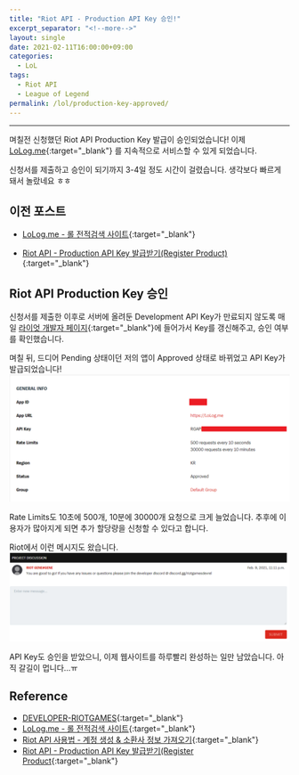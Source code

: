 ```yaml
---
title: "Riot API - Production API Key 승인!"
excerpt_separator: "<!--more-->"
layout: single
date: 2021-02-11T16:00:00+09:00
categories:
  - LoL
tags:
  - Riot API
  - League of Legend
permalink: /lol/production-key-approved/
---
```

---
며칠전 신청했던 Riot API Production Key 발급이 승인되었습니다! 이제 [LoLog.me](https://lolog.me/){:target="_blank"} 를 지속적으로 서비스할 수 있게 되었습니다.

신청서를 제출하고 승인이 되기까지 3-4일 정도 시간이 걸렸습니다. 생각보다 빠르게 돼서 놀랐네요 ㅎㅎ
<!--more-->

## 이전 포스트
* [LoLog.me - 롤 전적검색 사이트](/lol/lolog-me/){:target="_blank"}

* [Riot API - Production API Key 발급받기(Register Product)](/lol/production-key/){:target="_blank"}

## Riot API Production Key 승인

신청서를 제출한 이후로 서버에 올려둔 Development API Key가 만료되지 않도록 매일 [라이엇 개발자 페이지](https://developer.riotgames.com/){:target="_blank"}에 들어가서 Key를 갱신해주고, 승인 여부를 확인했습니다. 

며칠 뒤, 드디어 Pending 상태이던 저의 앱이 Approved 상태로 바뀌었고 API Key가 발급되었습니다!
![general info](/assets/post-images/riotapi-approve/generalinfo.png)

Rate Limits도 10초에 500개, 10분에 30000개 요청으로 크게 늘었습니다. 추후에 이용자가 많아지게 되면 추가 할당량을 신청할 수 있다고 합니다.

Riot에서 이런 메시지도 왔습니다.
![message](/assets/post-images/riotapi-approve/msg.png)

API Key도 승인을 받았으니, 이제 웹사이트를 하루빨리 완성하는 일만 남았습니다. 아직 갈길이 멉니다...ㅠ

## Reference
* [DEVELOPER-RIOTGAMES](https://developer.riotgames.com/){:target="_blank"}
* [LoLog.me - 롤 전적검색 사이트](/lol/lolog-me/){:target="_blank"}
* [Riot API 사용법 - 계정 생성 & 소환사 정보 가져오기](/lol/riot-api/){:target="_blank"}
* [Riot API - Production API Key 발급받기(Register Product](/lol/production-key/){:target="_blank"}